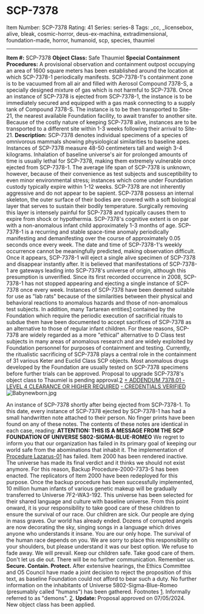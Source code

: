 # SCP-7378
Item Number: SCP-7378
Rating: 41
Series: series-8
Tags: _cc, _licensebox, alive, bleak, cosmic-horror, deus-ex-machina, extradimensional, foundation-made, horror, humanoid, scp, species, thaumiel

---

**Item #:** SCP-7378
**Object Class:** Safe Thaumiel
**Special Containment Procedures:** A provisional observation and containment outpost occupying an area of 1600 square meters has been established around the location at which SCP-7378-1 periodically manifests. SCP-7378-1's containment zone is to be vacuumed from all air and filled with Aerosol Compound 7378-S, a specially designed mixture of gas which is not harmful to SCP-7378. Once an instance of SCP-7378 is ejected from SCP-7378-1, the instance is to be immediately secured and equipped with a gas mask connecting to a supply tank of Compound 7378-S. The instance is to be then transported to Site-21, the nearest available Foundation facility, to await transfer to another site. Because of the costly nature of keeping SCP-7378 alive, instances are to be transported to a different site within 1-3 weeks following their arrival to Site-21.
**Description:** SCP-7378 denotes individual specimens of a species of omnivorous mammals showing physiological similarities to baseline apes. Instances of SCP-7378 measure 48-50 centimeters tall and weigh 3-4 kilograms. Inhalation of baseline universe's air for prolonged amounts of time is usually lethal for SCP-7378, making them extremely vulnerable once ejected from SCP-7378-1. The average life span of SCP-7378 is unknown, however, because of their convenience as test subjects and susceptibility to even minor environmental stress; instances which come under Foundation custody typically expire within 1-12 weeks.
SCP-7378 are not inherently aggressive and do not appear to be sapient. SCP-7378 possess an internal skeleton, the outer surface of their bodies are covered with a soft biological layer that serves to sustain their bodily temperature. Surgically removing this layer is intensely painful for SCP-7378 and typically causes them to expire from shock or hypothermia. SCP-7378's cognitive extent is on par with a non-anomalous infant child approximately 1-3 months of age.
SCP-7378-1 is a recurring and stable space-time anomaly periodically manifesting and demanifesting over the course of approximately 0.05 seconds once every week. The date and time of SCP-7378-1's weekly occurrence cannot be meaningfully predicted, making observation difficult. Once it appears, SCP-7378-1 will eject a single alive specimen of SCP-7378 and disappear instantly after. It is believed that manifestations of SCP-7378-1 are gateways leading into SCP-7378's universe of origin, although this presumption is unverified.
Since its first recorded occurrence in 2008, SCP-7378-1 has not stopped appearing and ejecting a single instance of SCP-7378 once every week. Instances of SCP-7378 have been deemed suitable for use as "lab rats" because of the similarities between their physical and behavioral reactions to anomalous hazards and those of non-anomalous test subjects. In addition, many Tartarean entities[1](javascript:;) contained by the Foundation which require the periodic execution of sacrificial rituals to subdue them have been documented to accept sacrifices of SCP-7378 as an alternative to those of regular infant children. For these reasons, SCP-7378 are widely regarded as a more "ethical" alternative to D Class test subjects in many areas of anomalous research and are widely exploited by Foundation personnel for purposes of containment and testing.
Currently, the ritualistic sacrificing of SCP-7378 plays a central role in the containment of 31 various Keter and Euclid Class SCP objects. Most anomalous drugs developed by the Foundation are usually tested on SCP-7378 specimens before further trials can be approved. Proposal to upgrade SCP-7378's object class to Thaumiel is pending approval.[2](javascript:;)
[\+ ADDENDUM 7378.01 - LEVEL 4 CLEARANCE OR HIGHER REQUIRED](javascript:;)
[\- CREDENTIALS VERIFIED](javascript:;)
![Babynewborn.jpg](https://scp-wiki.wdfiles.com/local--files/scp-7378/Babynewborn.jpg)  

An instance of SCP-7378 shortly after being ejected from SCP-7378-1.
To this date, every instance of SCP-7378 ejected by SCP-7378-1 has had a small handwritten note attached to their person. No finger prints have been found on any of these notes. The contents of these notes are identical in each case, reading:
**ATTENTION: THIS IS A MESSAGE FROM THE SCP FOUNDATION OF UNIVERSE 5802-SIGMA-BLUE-ROMEO**
We regret to inform you that our organization has failed in its primary goal of keeping our world safe from the abominations that inhabit it. The implementation of [Procedure Lazarus-01](/scp-2000) has failed. Item 2000 has been rendered inactive. The universe has made its final verdict and it thinks we should not exist anymore.
For this reason, Backup Procedure-2000-7373-S has been enacted. The replicators of Item 2000 have been redeployed for this purpose. Once the backup procedure has been successfully implemented, 10 million human infants of various genetic makeup will be gradually transferred to Universe 7F2-WA3-192. This universe has been selected for their shared language and culture with baseline universe. From this point onward, it is your responsibility to take good care of these children to ensure the survival of our race.
Our children are sick. Our people are dying in mass graves. Our world has already ended. Dozens of corrupted angels are now decorating the sky, singing songs in a language which drives anyone who understands it insane. You are our only hope. The survival of the human race depends on you. We are sorry to place this responsibility on your shoulders, but please understand it was our best option. We refuse to fade away. We will prevail.
Keep our children safe. Take good care of them. Don't let us die out. There will be no further communication. Remember us.
**Secure. Contain. Protect.**
After extensive hearings, the Ethics Committee and O5 Council have made a joint decision to reject the proposition of this text, as baseline Foundation could not afford to bear such a duty. No further information on the inhabitants of Universe 5802-Sigma-Blue-Romeo (presumably called "humans") has been gathered.
Footnotes
[1](javascript:;). Informally referred to as "demons".
[2](javascript:;). **Update:** Proposal approved on 07/05/2024. New object class has been applied.